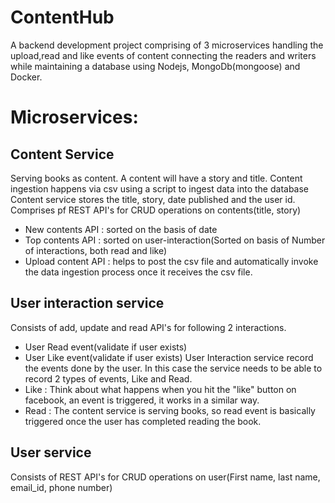 # ContentHub
A backend development project comprising of 3 microservices handling the upload,read and like events of content connecting the readers and writers while 
maintaining a database using Nodejs, MongoDb(mongoose) and Docker.
# Microservices:
## Content Service
Serving books as content. A content will have a story and title.
Content ingestion happens via csv using a script to ingest data into the database
Content service stores the title, story, date published and the user id.
Comprises pf REST API's for CRUD operations on contents(title, story)
  - New contents API : sorted on the basis of date
  - Top contents API : sorted on user-interaction(Sorted on basis of Number of interactions, both read and like)
  - Upload content API : helps to post the csv file and automatically invoke the data ingestion process once it receives the csv file.
## User interaction service
Consists of add, update and read API's for following 2 interactions.
  - User Read event(validate if user exists)
  - User Like event(validate if user exists)
User Interaction service record the events done by the user. In this case the service needs to be able to record 2 types of 
events, Like and Read.
  - Like : Think about what happens when you hit the "like" button on facebook, an event is triggered, it works in a similar way.
  - Read : The content service is serving books, so read event is basically triggered once the user has completed reading the book. 

## User service
Consists of REST API's for CRUD operations on user(First name, last name, email_id, phone number)
